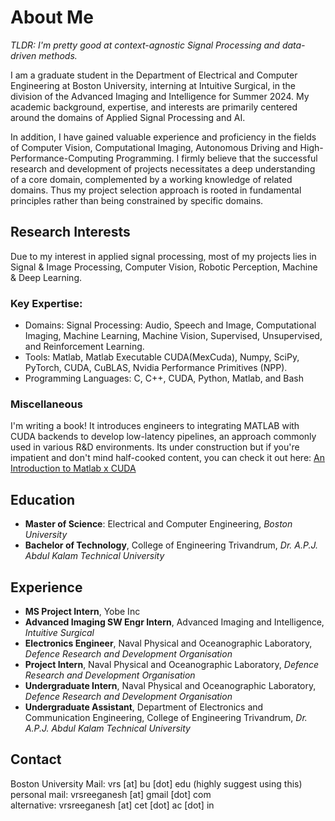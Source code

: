 # About Me
*TLDR: I'm pretty good at context-agnostic Signal Processing and data-driven methods.*

I am a graduate student in the Department of Electrical and Computer Engineering at Boston University, interning at Intuitive Surgical, in the division of the Advanced Imaging and Intelligence for Summer 2024. My academic background, expertise, and interests are primarily centered around the domains of Applied Signal Processing and AI.

In addition, I have gained valuable experience and proficiency in the fields of Computer Vision, Computational Imaging, Autonomous Driving and High-Performance-Computing Programming. I firmly believe that the successful research and development of projects necessitates a deep understanding of a core domain, complemented by a working knowledge of related domains. Thus my project selection approach is rooted in fundamental principles rather than being constrained by specific domains.

## Research Interests
Due to my interest in applied signal processing, most of my projects lies in Signal & Image Processing, Computer Vision, Robotic Perception, Machine & Deep Learning. 

### Key Expertise:
- Domains: Signal Processing: Audio, Speech and Image, Computational Imaging, Machine Learning, Machine Vision, Supervised, Unsupervised, and Reinforcement Learning.
- Tools: Matlab, Matlab Executable CUDA(MexCuda), Numpy, SciPy, PyTorch, CUDA, CuBLAS, Nvidia Performance Primitives (NPP).
- Programming Languages: C, C++, CUDA, Python, Matlab, and Bash

### Miscellaneous
I'm writing a book! It introduces engineers to integrating MATLAB with CUDA backends to develop low-latency pipelines, an approach commonly used in various R&D environments. Its under construction but if you're impatient and don't mind half-cooked content, you can check it out here: [An Introduction to Matlab x CUDA](https://vrsreeganesh.github.io/MatlabxCUDA/intro.html#)

## Education
- **Master of Science**: Electrical and Computer Engineering, *Boston University*
- **Bachelor of Technology**, College of Engineering Trivandrum, *Dr. A.P.J. Abdul Kalam Technical University*

## Experience
- **MS Project Intern**, Yobe Inc
- **Advanced Imaging SW Engr Intern**, Advanced Imaging and Intelligence, *Intuitive Surgical*
- **Electronics Engineer**, Naval Physical and Oceanographic Laboratory, *Defence Research and Development Organisation*
- **Project Intern**, Naval Physical and Oceanographic Laboratory, *Defence Research and Development Organisation*
- **Undergraduate Intern**, Naval Physical and Oceanographic Laboratory, *Defence Research and Development Organisation*
- **Undergraduate Assistant**, Department of Electronics and Communication Engineering, College of Engineering Trivandrum, *Dr. A.P.J. Abdul Kalam Technical University*

## Contact
Boston University Mail: vrs [at] bu [dot] edu  (highly suggest using this)
personal mail: vrsreeganesh [at] gmail [dot] com  
alternative: vrsreeganesh [at] cet [dot] ac [dot] in
